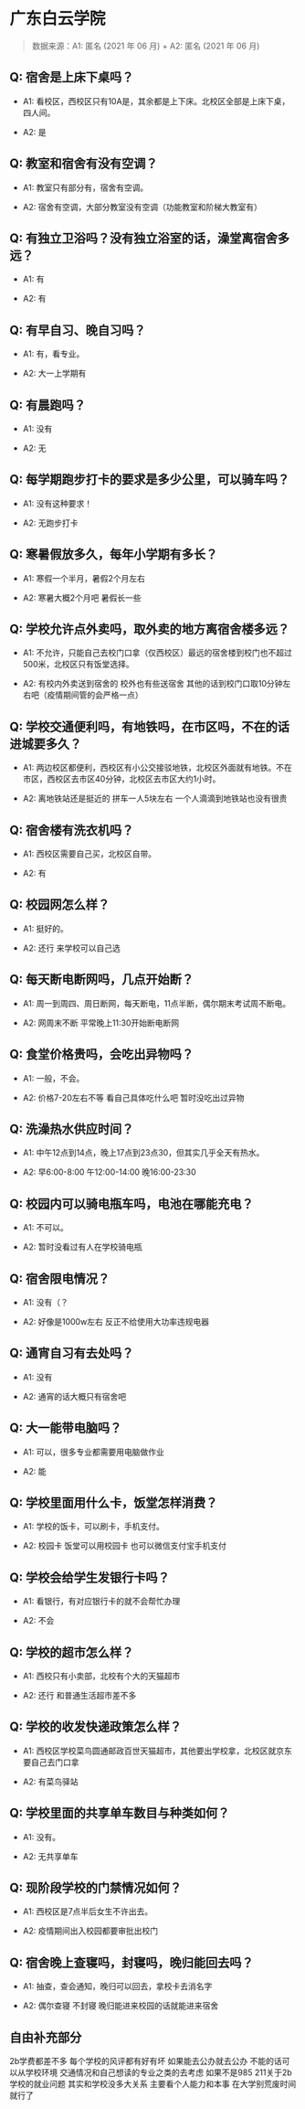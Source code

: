 # 广东白云学院

> 数据来源：A1: 匿名 (2021 年 06 月) + A2: 匿名 (2021 年 06 月)

## Q: 宿舍是上床下桌吗？

- A1: 看校区，西校区只有10A是，其余都是上下床。北校区全部是上床下桌，四人间。

- A2: 是

## Q: 教室和宿舍有没有空调？

- A1: 教室只有部分有，宿舍有空调。

- A2: 宿舍有空调，大部分教室没有空调（功能教室和阶梯大教室有）

## Q: 有独立卫浴吗？没有独立浴室的话，澡堂离宿舍多远？

- A1: 有

- A2: 有

## Q: 有早自习、晚自习吗？

- A1: 有，看专业。

- A2: 大一上学期有

## Q: 有晨跑吗？

- A1: 没有

- A2: 无

## Q: 每学期跑步打卡的要求是多少公里，可以骑车吗？

- A1: 没有这种要求！

- A2: 无跑步打卡

## Q: 寒暑假放多久，每年小学期有多长？

- A1: 寒假一个半月，暑假2个月左右

- A2: 寒暑大概2个月吧 暑假长一些

## Q: 学校允许点外卖吗，取外卖的地方离宿舍楼多远？

- A1: 不允许，只能自己去校门口拿（仅西校区）最远的宿舍楼到校门也不超过500米，北校区只有饭堂选择。

- A2: 有校内外卖送到宿舍的 校外也有些送宿舍 其他的话到校门口取10分钟左右吧（疫情期间管的会严格一点）

## Q: 学校交通便利吗，有地铁吗，在市区吗，不在的话进城要多久？

- A1: 两边校区都便利，西校区有小公交接驳地铁，北校区外面就有地铁。不在市区，西校区去市区40分钟，北校区去市区大约1小时。

- A2: 离地铁站还是挺近的 拼车一人5块左右 一个人滴滴到地铁站也没有很贵

## Q: 宿舍楼有洗衣机吗？

- A1: 西校区需要自己买，北校区自带。

- A2: 有

## Q: 校园网怎么样？

- A1: 挺好的。

- A2: 还行 来学校可以自己选

## Q: 每天断电断网吗，几点开始断？

- A1: 周一到周四、周日断网，每天断电，11点半断，偶尔期末考试周不断电。

- A2: 网周末不断 平常晚上11:30开始断电断网

## Q: 食堂价格贵吗，会吃出异物吗？

- A1: 一般，不会。

- A2: 价格7-20左右不等 看自己具体吃什么吧 暂时没吃出过异物

## Q: 洗澡热水供应时间？

- A1: 中午12点到14点，晚上17点到23点30，但其实几乎全天有热水。

- A2: 早6:00-8:00 午12:00-14:00 晚16:00-23:30

## Q: 校园内可以骑电瓶车吗，电池在哪能充电？

- A1: 不可以。

- A2: 暂时没看过有人在学校骑电瓶

## Q: 宿舍限电情况？

- A1: 没有（？

- A2: 好像是1000w左右 反正不给使用大功率违规电器

## Q: 通宵自习有去处吗？

- A1: 没有

- A2: 通宵的话大概只有宿舍吧

## Q: 大一能带电脑吗？

- A1: 可以，很多专业都需要用电脑做作业

- A2: 能

## Q: 学校里面用什么卡，饭堂怎样消费？

- A1: 学校的饭卡，可以刷卡，手机支付。

- A2: 校园卡 饭堂可以用校园卡 也可以微信支付宝手机支付

## Q: 学校会给学生发银行卡吗？

- A1: 看银行，有对应银行卡的就不会帮忙办理

- A2: 不会

## Q: 学校的超市怎么样？

- A1: 西校只有小卖部，北校有个大的天猫超市

- A2: 还行 和普通生活超市差不多

## Q: 学校的收发快递政策怎么样？

- A1: 西校区学校菜鸟圆通邮政百世天猫超市，其他要出学校拿，北校区就京东要自己去门口拿

- A2: 有菜鸟驿站

## Q: 学校里面的共享单车数目与种类如何？

- A1: 没有。

- A2: 无共享单车

## Q: 现阶段学校的门禁情况如何？

- A1: 西校区是7点半后女生不许出去。

- A2: 疫情期间出入校园都要审批出校门

## Q: 宿舍晚上查寝吗，封寝吗，晚归能回去吗？

- A1: 抽查，查会通知，晚归可以回去，拿校卡去消名字

- A2: 偶尔查寝 不封寝 晚归能进来校园的话就能进来宿舍

## 自由补充部分

2b学费都差不多 每个学校的风评都有好有坏 如果能去公办就去公办 不能的话可以从学校环境 交通情况和自己想读的专业之类的去考虑 如果不是985 211关于2b学校的就业问题 其实和学校没多大关系 主要看个人能力和本事 在大学别荒废时间就行了